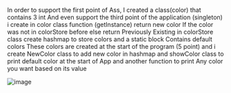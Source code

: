 In order to support the first point of Ass, I created a class(color) that contains 3 int
And even support the third point of the application (singleton) i create in color class function (getInstance) return new color If the color was not in colorStore before
else return Previously Existing
in colorStore class create hashmap to store colors
and a static block Contains default colors These colors are created at the start of the program (5 point)
and i create NewColor class to add new color in hashmap
and showColor class to print default color at the start of App and another function to print Any color you want based on its value

![image](https://user-images.githubusercontent.com/100956629/198555702-ca64775c-18d8-4e76-8a0c-0ec588ef906b.png)
